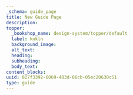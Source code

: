 ```yaml
---
_schema: guide_page
title: New Guide Page
description:
topper:
  _bookshop_name: design-system/topper/default
  label: knkln
  background_image:
  alt_text:
  heading:
  subheading:
  body_text:
content_blocks:
uuid: 827f3392-6069-483d-86cb-05ec20630c51
type: guide
---
```

